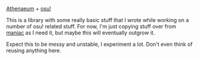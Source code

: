 [Athenaeum](https://en.wikipedia.org/wiki/Athenaeum) + [osu!](https://osu.ppy.sh/home)

This is a library with some really basic stuff that I wrote while working on a number of osu! related stuff. For now, I'm just copying stuff over from [maniac](https://github.com/LW2904/maniac) as I need it, but maybe this will eventually outgrow it.

Expect this to be messy and unstable, I experiment a lot. Don't even think of reusing anything here.